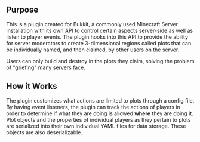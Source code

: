 ## Purpose
This is a plugin created for Bukkit, a commonly used Minecraft Server installation with its own API to control certain aspects server-side as well as listen to player events. The plugin hooks into this API to provide the ability for server moderators to create 3-dimensional regions called plots that can be individually named, and then claimed, by other users on the server.

Users can only build and destroy in the plots they claim, solving the problem of "griefing" many servers face.

## How it Works
The plugin customizes what actions are limited to plots through a config file. By having event listeners, the plugin can track the actions of players in order to determine if what they are doing is allowed **where** they are doing it. Plot objects and the properties of individual players as they pertain to plots are serialized into their own individual YAML files for data storage. These objects are also deserializable.
